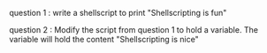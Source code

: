 question 1 : write a shellscript to print "Shellscripting is fun"

question 2 : Modify the script from question 1 to hold a variable. The variable will hold the content "Shellscripting is nice"